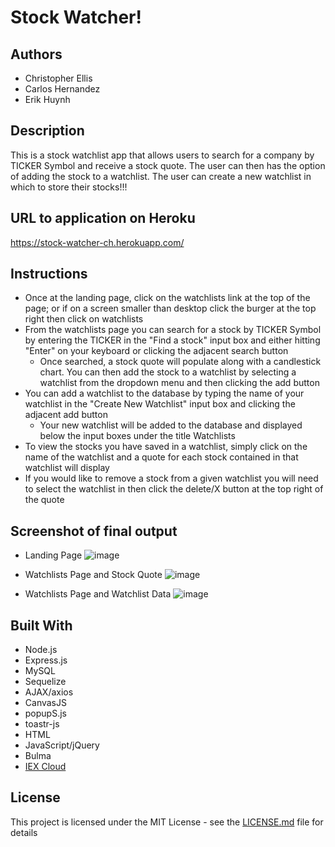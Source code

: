 # Stock Watcher!

## Authors
* Christopher Ellis
* Carlos Hernandez
* Erik Huynh

## Description

This is a stock watchlist app that allows users to search for a company by TICKER Symbol and receive a stock quote. The user can then has the option of adding the stock to a watchlist. The user can create a new watchlist in which to store their stocks!!!

## URL to application on Heroku
https://stock-watcher-ch.herokuapp.com/


## Instructions
-   Once at the landing page, click on the watchlists link at the top of the page; or if on a screen smaller than desktop click the burger at the top right then click on watchlists
-   From the watchlists page you can search for a stock by TICKER Symbol by entering the TICKER in the "Find a stock" input box and either hitting "Enter" on your keyboard or clicking the adjacent search button
    -   Once searched, a stock quote will populate along with a candlestick chart. You can then add the stock to a watchlist by selecting a watchlist from the dropdown menu and then clicking the add button
-   You can add a watchlist to the database by typing the name of your watchlist in the "Create New Watchlist" input box and clicking the adjacent add button
    -   Your new watchlist will be added to the database and displayed below the input boxes under the title Watchlists
-   To view the stocks you have saved in a watchlist, simply click on the name of the watchlist and a quote for each stock contained in that watchlist will display
-   If you would like to remove a stock from a given watchlist you will need to select the watchlist in then click the delete/X button at the top right of the quote


## Screenshot of final output
* Landing Page
![image](https://user-images.githubusercontent.com/54122844/76586340-31bc6380-64a6-11ea-8cba-ddc0b109ac06.png)

* Watchlists Page and Stock Quote
![image](https://user-images.githubusercontent.com/54122844/76586418-5d3f4e00-64a6-11ea-8014-b87c4545598c.png)

* Watchlists Page and Watchlist Data
![image](https://user-images.githubusercontent.com/54122844/76586482-911a7380-64a6-11ea-9beb-d67a3bd03aba.png)



## Built With

* Node.js
* Express.js
* MySQL
* Sequelize
* AJAX/axios
* CanvasJS
* popupS.js
* toastr-js
* HTML
* JavaScript/jQuery
* Bulma
* [IEX Cloud](https://iexcloud.io)

## License
This project is licensed under the MIT License - see the [LICENSE.md](LICENSE.md) file for details
